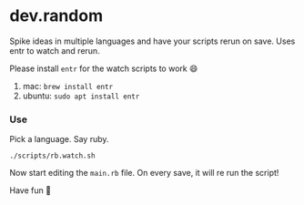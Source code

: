 # dev.random

Spike ideas in multiple languages and have your scripts rerun on save. Uses entr to watch and rerun.

Please install `entr` for the watch scripts to work :smile:

1. mac: `brew install entr`
1. ubuntu: `sudo apt install entr`

### Use

Pick a language. Say ruby.

`./scripts/rb.watch.sh`

Now start editing the `main.rb` file. On every save, it will re run the script!

Have fun :tada:
